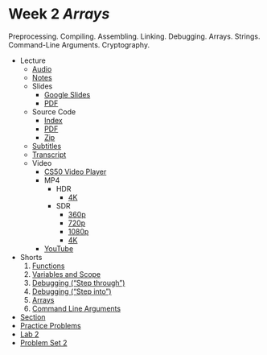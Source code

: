 # Week 2 *Arrays*


Preprocessing. Compiling. Assembling. Linking. Debugging. Arrays. Strings. Command-Line Arguments. Cryptography.



* Lecture
	+ [Audio](https://cdn.cs50.net/2022/fall/lectures/2/lecture2.mp3)
	+ [Notes](Lecture/Notes.md)
	+ Slides
		- [Google Slides](https://docs.google.com/presentation/d/1HBQcIKeQUy-kK_WW8G2bABTJu94bAdfgyZRaJbR0lbE/edit?usp=sharing)
		- [PDF](https://cdn.cs50.net/2022/fall/lectures/2/lecture2.pdf)
	+ Source Code
		- [Index](https://cdn.cs50.net/2022/fall/lectures/2/src2/)
		- [PDF](https://cdn.cs50.net/2022/fall/lectures/2/src2.pdf)
		- [Zip](https://cdn.cs50.net/2022/fall/lectures/2/src2.zip)
	+ [Subtitles](https://cdn.cs50.net/2022/fall/lectures/2/lang/en/lecture2.srt)
	+ [Transcript](Lecture/Transcript.txt)
	+ Video
		- [CS50 Video Player](https://video.cs50.io/XmYnsO7iSI8?screen=5YGV1hcM_MY)
		- MP4
			* HDR
				+ [4K](https://cdn.cs50.net/2022/fall/lectures/2/lecture2-4k-hdr.mp4)
			* SDR
				+ [360p](https://cdn.cs50.net/2022/fall/lectures/2/lecture2-360p.mp4)
				+ [720p](https://cdn.cs50.net/2022/fall/lectures/2/lecture2-720p.mp4)
				+ [1080p](https://cdn.cs50.net/2022/fall/lectures/2/lecture2-1080p.mp4)
				+ [4K](https://cdn.cs50.net/2022/fall/lectures/2/lecture2-4k.mp4)
		- [YouTube](https://youtu.be/XmYnsO7iSI8)
* Shorts
	1. [Functions](../../shorts/functions/)
	2. [Variables and Scope](../../shorts/variables_and_scope/)
	3. [Debugging (“Step through”)](../../shorts/debugging_step_through/)
	4. [Debugging (“Step into”)](../../shorts/debugging_step_into/)
	5. [Arrays](../../shorts/arrays/)
	6. [Command Line Arguments](../../shorts/command_line_arguments/)
* [Section](../../sections/2/)
* [Practice Problems](../../problems/2/)
* [Lab 2](Lab_2.md)
* [Problem Set 2](../../psets/2/)








